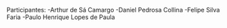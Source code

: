 Participantes:
-Arthur de Sá Camargo
-Daniel Pedrosa Collina
-Felipe Silva Faria 
-Paulo Henrique Lopes de Paula
